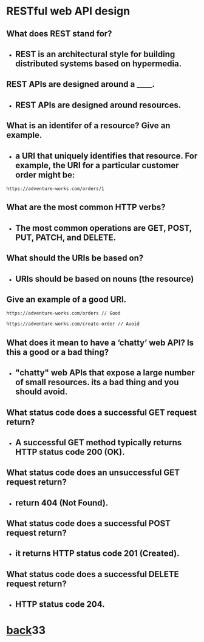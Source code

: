 
# RESTful web API design

## What does REST stand for?
+ ## REST is an architectural style for building distributed systems based on hypermedia. 

## REST APIs are designed around a ____.
+ ## REST APIs are designed around resources.

## What is an identifer of a resource? Give an example.
+ ## a URI that uniquely identifies that resource. For example, the URI for a particular customer order might be:

```
https://adventure-works.com/orders/1
```

## What are the most common HTTP verbs?
+ ##  The most common operations are GET, POST, PUT, PATCH, and DELETE.

## What should the URIs be based on?
+ ##  URIs should be based on nouns (the resource) 
## Give an example of a good URI.

```
https://adventure-works.com/orders // Good

https://adventure-works.com/create-order // Avoid
```

## What does it mean to have a ‘chatty’ web API? Is this a good or a bad thing?
+ ##  "chatty" web APIs that expose a large number of small resources. its a bad thing and you should avoid.

## What status code does a successful GET request return?
+ ## A successful GET method typically returns HTTP status code 200 (OK).

## What status code does an unsuccessful GET request return?
+ ## return 404 (Not Found).

## What status code does a successful POST request return?
+ ##  it returns HTTP status code 201 (Created).

## What status code does a successful DELETE request return?
+ ## HTTP status code 204.









# [back](../README.md)33 ####